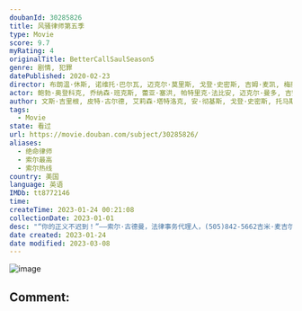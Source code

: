 ```yaml
---
doubanId: 30285826
title: 风骚律师第五季
type: Movie
score: 9.7
myRating: 4
originalTitle: BetterCallSaulSeason5
genre: 剧情, 犯罪
datePublished: 2020-02-23
director: 布朗温·休斯, 诺维托·巴尔瓦, 迈克尔·莫里斯, 戈登·史密斯, 吉姆·麦凯, 梅丽莎·伯恩斯坦, 文斯·吉里根, 托马斯·施纳泽, 皮特·古尔德
actor: 鲍勃·奥登科克, 乔纳森·班克斯, 蕾亚·塞洪, 帕特里克·法比安, 迈克尔·曼多, 吉安卡罗·埃斯波西托, 马克·马戈利斯, 凯瑞·康顿, 托尼·达尔顿, 乔希·法德姆, 耶利米·比特绥, 朱利安·邦菲格里奥, 胡安·卡洛斯·坎图, 迪恩·诺里斯, 拉韦尔·克劳福德, 罗兰·巴克三世, 蒂莫西·卡尔, 阿利森·金, undefined, 罗伯特·福斯特, 凯蒂·贝丝·霍尔, 贝丝·霍伊特, 海莉·霍尔姆斯, 克丽斯托·梅耶斯, 柳波, 卡特琳娜·坦纳鲍姆, undefined
author: 文斯·吉里根, 皮特·古尔德, 艾莉森·塔特洛克, 安·彻基斯, 戈登·史密斯, 托马斯·施纳泽, 阿莉尔·莱文, 希瑟·马里恩
tags:
  - Movie
state: 看过
url: https://movie.douban.com/subject/30285826/
aliases:
  - 绝命律师
  - 索尔最高
  - 索尔热线
country: 美国
language: 英语
IMDb: tt8772146
time: 
createTime: 2023-01-24 00:21:08
collectionDate: 2023-01-01
desc: "“你的正义不迟到！”——索尔·古德曼，法律事务代理人，(505)842-5662吉米·麦吉尔最终做出改变一切的决定——化身“索尔·古德曼”执业走江湖，而这也将很快为其朋友圈中的每一个人带来意想不到..."
date created: 2023-01-24
date modified: 2023-03-08
---
```


![image](p2580304539.jpg)

Comment:
---
